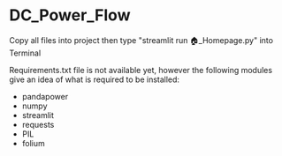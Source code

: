 # DC_Power_Flow

Copy all files into project then type "streamlit run 🏠_Homepage.py" into Terminal

Requirements.txt file is not available yet, however the following modules give an idea of what is required to be installed:
- pandapower
- numpy
- streamlit
- requests
- PIL
- folium
